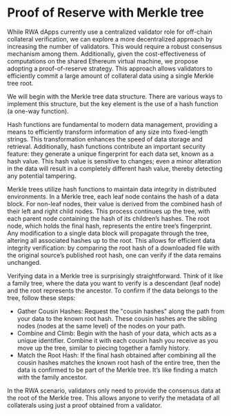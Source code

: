 # Proof of Reserve with Merkle tree

While RWA dApps currently use a centralized validator role for off-chain collateral verification, we can explore a more decentralized approach by increasing the number of validators. This would require a robust consensus mechanism among them. Additionally, given the cost-effectiveness of computations on the shared Ethereum virtual machine, we propose adopting a proof-of-reserve strategy. This approach allows validators to efficiently commit a large amount of collateral data using a single Merkle tree root.

We will begin with the Merkle tree data structure. There are various ways to implement this structure, but the key element is the use of a hash function (a one-way function).
<img src="/img/one-way function.png" alt="" />

Hash functions are fundamental to modern data management, providing a means to efficiently transform information of any size into fixed-length strings. This transformation enhances the speed of data storage and retrieval. Additionally, hash functions contribute an important security feature: they generate a unique fingerprint for each data set, known as a hash value. This hash value is sensitive to changes; even a minor alteration in the data will result in a completely different hash value, thereby detecting any potential tampering.

Merkle trees utilize hash functions to maintain data integrity in distributed environments. In a Merkle tree, each leaf node contains the hash of a data block. For non-leaf nodes, their value is derived from the combined hash of their left and right child nodes. This process continues up the tree, with each parent node containing the hash of its children’s hashes. The root node, which holds the final hash, represents the entire tree’s fingerprint. Any modification to a single data block will propagate through the tree, altering all associated hashes up to the root. This allows for efficient data integrity verification: by comparing the root hash of a downloaded file with the original source’s published root hash, one can verify if the data remains unchanged.
<img src="/img/Merkle trees.drawio.png" alt="" />

Verifying data in a Merkle tree is surprisingly straightforward. Think of it like a family tree, where the data you want to verify is a descendant (leaf node) and the root represents the ancestor. To confirm if the data belongs to the tree, follow these steps:
- Gather Cousin Hashes: Request the "cousin hashes" along the path from your data to the known root hash. These cousin hashes are the sibling nodes (nodes at the same level) of the nodes on your path.
- Combine and Climb: Begin with the hash of your data, which acts as a unique identifier. Combine it with each cousin hash you receive as you move up the tree, similar to piecing together a family history.
- Match the Root Hash: If the final hash obtained after combining all the cousin hashes matches the known root hash of the entire tree, then the data is confirmed to be part of the Merkle tree. It’s like finding a match with the family ancestor.

In the RWA scenario, validators only need to provide the consensus data at the root of the Merkle tree. This allows anyone to verify the metadata of all collaterals using just a proof obtained from a validator.
